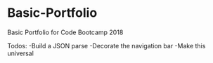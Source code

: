 # Basic-Portfolio
Basic Portfolio for Code Bootcamp 2018

Todos:
-Build a JSON parse
-Decorate the navigation bar
-Make this universal
